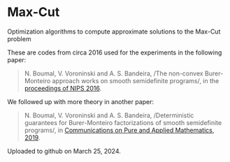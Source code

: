 # Max-Cut
Optimization algorithms to compute approximate solutions to the Max-Cut problem

These are codes from circa 2016 used for the experiments in the following paper:

> N. Boumal, V. Voroninski and A. S. Bandeira,
> /The non-convex Burer-Monteiro approach works on smooth semidefinite programs/,
> in the [proceedings of NIPS 2016]([url](https://papers.nips.cc/paper_files/paper/2016/hash/3de2334a314a7a72721f1f74a6cb4cee-Abstract.html)).

We followed up with more theory in another paper:

> N. Boumal, V. Voroninski and A. S. Bandeira,
> /Deterministic guarantees for Burer-Monteiro factorizations of smooth semidefinite programs/,
> in [Communications on Pure and Applied Mathematics, 2019]([url](https://onlinelibrary.wiley.com/doi/abs/10.1002/cpa.21830)https://onlinelibrary.wiley.com/doi/abs/10.1002/cpa.21830).

Uploaded to github on March 25, 2024.
